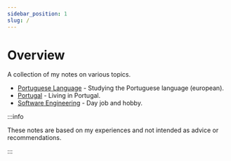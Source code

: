 ```yaml
---
sidebar_position: 1
slug: /
---
```


# Overview

A collection of my notes on various topics.

- [Portuguese Language](/category/portuguese-language) - Studying the Portuguese language (european).
- [Portugal](/category/portugal) - Living in Portugal.
- [Software Engineering](/category/software-engineering) - Day job and hobby.

:::info

These notes are based on my experiences and not intended as advice or recommendations.

:::
